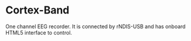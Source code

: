 # Cortex-Band
One channel EEG recorder. It is connected by rNDIS-USB and has onboard HTML5 interface to control.
